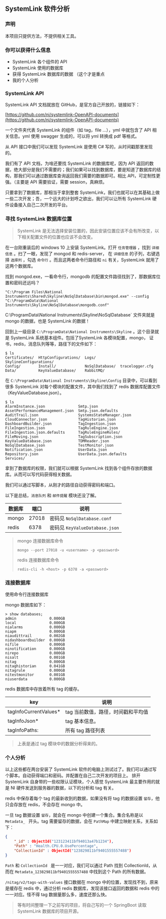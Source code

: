 ## SystemLink 软件分析

### 声明

本项目只提供方法，不提供相关工具。



### 你可以获得什么信息

* SystemLink 各个组件的 API
* SystemLink 使用的数据库
* 获得 SystemLink 数据库的数据 （这个才是重点
* 我的个人分析



### SystemLink API

SystemLink API 文档就放在 GitHub，是官方自己开放的，链接如下：

[https://github.com/ni/systemlink-OpenAPI-documents](https://github.com/ni/systemlink-OpenAPI-documents)

一个文件夹代表 SystemLink 的组件（如 tag，file ...），yml 中就包含了 API 相关信息。yml 使用 swagger 生成的，可以将 yml 转换成 pdf 等格式。

从 API 接口中我们可以发现 SystemLink 是使用 C# 写的，从时间戳那里发现的。



我们有了 API 文档，为啥还要找 SystemLink 的数据库呢，因为 API 返回的数据，绝大部分是我们不需要的；我们如果可以找到数据库，要是知道了数据库的结构，那我们可以通过数据库查询返回我们需要的数据即可。相比 API，可定制性更强。（主要是 API 需要验证，需要 session，真麻烦。



只要拿到了数据库，那相当于拿到整套 SystemLink，我们也就可以在其基础上做一些二次开发；吾，一个远大的计划呼之欲出，我们可以让所有 SystemLink 硬件设备接入自己二次开发的平台。



### 寻找 SystemLink 数据库位置

>  SystemLink 是无法选择安装位置的，因此安装位置应该不会有所改变，以下相关配置文件的位置也应该不会改变。



在一台刚重装后的 windows 10 上安装 SystemLink。打开 `任务管理器` ，找到 `详细信息` 。扫了一眼，发现了 mongod 和 redis-server， 在 `详细信息` 的子列，右键选择 `选择列` ，勾选 `命令行` 。而且这两者命令行路径和 `ni` 有关，SystemLink 就用了这两个数据库。

找到 mongod.exe，一看命令行，mongodb 的配置文件路径找到了，那数据库位置和密码还远吗？

```shell
"C:\Program Files\National Instruments\Shared\Skyline\NoSqlDatabase\bin\mongod.exe" --config "C:\ProgramData\National Instruments\Skyline\NoSqlDatabase\mongodb.conf"
```



C:\ProgramData\National Instruments\Skyline\NoSqlDatabase`  文件夹就是 mongo 的数据，也是 SystemLink 的数据！

回到上一级目录 `C:\ProgramData\National Instruments\Skyline` 。这个目录就是 SystemLink 系统基本组件。包括了SystemLink 各模块配置，mongo， 证书，redis，消息队列等等，路径下的文件如下：

```shell
$ ls
Certificates/  HttpConfigurations/  Logs/           SkylineConfigurations/
Config/        Install/             NoSqlDatabase/  tracelogger.cfg
Data/          KeyValueDatabase/    RabbitMQ/
```



在 `C:\ProgramData\National Instruments\Skyline\Config` 目录中，可以看到很多 SystemLink 对每个模块的配置文件，其中我们找到了 redis 数据库配置文件（KeyValueDatabase.json）。

```shell
$ ls
AlarmInstance.json               Smtp.json
AssetPerformanceManagement.json  Smtp.json.defaults
AuditTrail.json                  SystemsStateManager.json
CloudConnector.json              TagHistorian.json
DashboardBuilder.json            TagIngestion.json
FileIngestion.json               TagRuleEngine.json
FileIngestion.json.defaults      TagRuleEngineRules/
FileMoving.json                  TagSubscription.json
KeyValueDatabase.json            TDMReader.json
NoSqlDatabase.json               TestMonitor.json
Notification.json                UserData.json
Repository.json                  UserData.json.defaults
Services/
```



拿到了数据库的权限，我们就可以根据 SystemLink 找到各个组件存放的数据库。从而可以写代码获得相关数据。

我们可以通过写脚本，从刚才的路径自动获得密码和端口。

以下是总结，`消息队列` 和 `邮件提醒` 模块还没了解。

| 数据库 | 端口  | 说明                           |
| ------ | ----- | ------------------------------ |
| mongo  | 27018 | 密码见 `NoSqlDatabase.conf`    |
| redis  | 6378  | 密码见 `KeyValueDatabase.json` |

> mongo 连接数据库命令
>
> `mongo --port 27018 -u <username> -p <password> `
>
> redis 连接数据库命令
>
> `redis-cli -h <host> -p 6378 -a <password>`



### 连接数据库

使用命令行连接数据库

mongo 数据库如下：

```shell
> show databases;
admin               0.000GB
local               0.000GB
nialarms            0.000GB
niapm               0.000GB
niaudittrail        0.002GB
nidashboardbuilder  0.000GB
nifile              0.000GB
ninotification      0.000GB
nirepo              0.000GB
nisalt              0.001GB
nitag               0.000GB
nitaghistorian      0.041GB
nitagrule           0.000GB
nitestmonitor       0.001GB
niuserdata          0.000GB
```



redis 数据库中存放着所有 tag 的缓存。

| key                   | 说明                               |
| --------------------- | ---------------------------------- |
| tagInfoCurrentValues* | tag 当前数值，路径，时间戳和平均值 |
| tagInfoJson*          | tag 基本信息。                     |
| tagInfoPaths:         | 所有 tag 路径列表                  |

> 上表是通过 tag 模块中的数据分析得来的。



### 个人分析

以上这些都在两台安装了 SystemLink 软件的电脑上测试过了。我们可以通过写个脚本。自动获得端口和密码。并配置在自己二次开发的项目上。 排开 SystemLink 自身带的一些权限认证模块，个人感觉 SystemLink 最主要作用的就是 NI 硬件发送到服务器的数据，以下的分析和 tag 有关。

redis 中保存着每个 tag 的最新收到的数据，如果没有将 tag 的数据设置 `留存`，他只会存放在 redis，不会存在 mongo 中。

一旦 tag 数据设置 `留存`，就会在 mongo 中创建一个集合。集合名称是以 `Metadata_ ` 开头。tag 需要留存的数据，会在 `PathMap` 中建立映射关系，关系如下：

```json
{
	"_id" : ObjectId("123123411bf94013a47b1234"),
	"Path" : "Health.CPU.0.UsePercentage",
	"CollectionId" : ObjectId("123829811bf9401555557488")
}
```

`Path`  和 `CollectionId ` 是一一对应，我们可以通过 Path 找到 CollectionId，从而在 `Metadata_123829811bf9401555557488` 中找到这个 Path 的所有数据。



 `/nitag/v2/tags-with-values` 接口数据在 mongo 中的位置，发现找不到，原来是缓存在 redis 中，通过分析 redis 数据库，发现该接口返回的数据和 redis 中的一一对应。怪不得 tag 数据量那么多，速度还那么快。



> 等有时间整理一下之前写的项目，将自己写的一个 SpringBoot 读取 SystemLink 数据库的项目开源。
